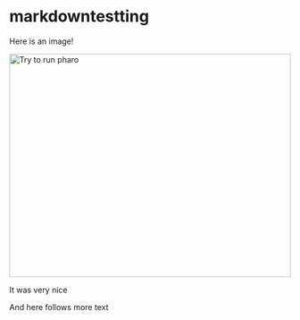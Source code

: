 # markdowntestting
 
Here is an image!

<img src="test.svg" alt="Try to run pharo" width="100%" height="400">

It was very nice 

And here follows more text

